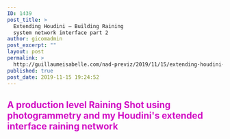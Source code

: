 ```yaml
---
ID: 1439
post_title: >
  Extending Houdini – Building Raining
  system network interface part 2
author: gicomadmin
post_excerpt: ""
layout: post
permalink: >
  http://guillaumeisabelle.com/nad-previz/2019/11/15/extending-houdini-building-raining-system-network-interface-part-2/
published: true
post_date: 2019-11-15 19:24:52
---
```

<!-- wp:heading {"customTextColor":"#d10ac4"} -->

<h2 class="has-text-color" style="color:#d10ac4">
  A production level Raining Shot using photogrammetry and my Houdini's extended interface raining network
</h2>

<!-- /wp:heading -->